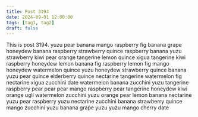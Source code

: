 ```yaml
---
title: Post 3194
date: 2024-09-01 12:00:00
tags: [tag1, tag2]
draft: false
---
```

This is post 3194.
yuzu
pear
banana
mango
raspberry
fig
banana
grape
honeydew
banana
raspberry
strawberry
quince
raspberry
banana
yuzu
strawberry
kiwi
pear
orange
tangerine
lemon
quince
xigua
tangerine
kiwi
raspberry
honeydew
lemon
banana
fig
raspberry
lemon
fig
mango
honeydew
watermelon
quince
yuzu
honeydew
strawberry
quince
banana
yuzu
pear
quince
elderberry
quince
nectarine
tangerine
watermelon
fig
nectarine
xigua
zucchini
date
watermelon
banana
zucchini
yuzu
tangerine
raspberry
pear
pear
pear
mango
raspberry
pear
tangerine
honeydew
kiwi
orange
ugli
watermelon
zucchini
yuzu
orange
pear
lemon
banana
nectarine
yuzu
pear
raspberry
yuzu
nectarine
zucchini
banana
strawberry
quince
mango
zucchini
yuzu
banana
grape
yuzu
yuzu
mango
cherry
date
